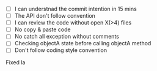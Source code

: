 - [ ] I can understnad the commit intention in 15 mins
- [ ] The API don't follow convention
- [ ] I can review the code without open X(>4) files
- [ ] No copy & paste code
- [ ] No catch all exception without comments
- [ ] Checking objectA state before calling objectA method
- [ ] Don't follow coding style convention

Fixed la

